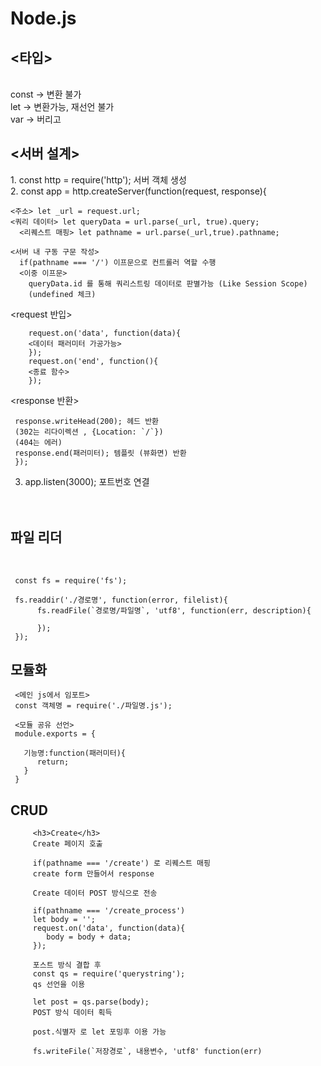 # Node.js

<h2><타입></h2><br>
    const -> 변환 불가<br>
    let -> 변환가능, 재선언 불가<br>
    var -> 버리고<br>

<h2><서버 설계></h2>
1. const http = require('http'); 서버 객체 생성<br>
2. const app = http.createServer(function(request, response){<br>

  
    <주소> let _url = request.url;
    <쿼리 데이터> let queryData = url.parse(_url, true).query;
      <리퀘스트 매핑> let pathname = url.parse(_url,true).pathname;
   
    <서버 내 구동 구문 작성>
      if(pathname === '/') 이프문으로 컨트롤러 역할 수행
      <이중 이프문>
        queryData.id 를 통해 쿼리스트링 데이터로 판별가능 (Like Session Scope)
        (undefined 체크)
   
   <request 반입><br>
        
        request.on('data', function(data){
        <데이터 패러미터 가공가능>
        });
        request.on('end', function(){
        <종료 함수>
        });
   
   
   <response 반환><br>
     
     response.writeHead(200); 헤드 반환
     (302는 리다이렉션 , {Location: `/`})
     (404는 에러)
     response.end(패러미터); 템플릿 (뷰화면) 반환
     });

     

3. app.listen(3000); 포트번호 연결<br><br><br>

          

<h2>파일 리더</h2><br>
     
     const fs = require('fs');
     
     fs.readdir('./경로명', function(error, filelist){
          fs.readFile(`경로명/파일명`, 'utf8', function(err, description){
        
          });
     });
     
<h2>모듈화</h2>
     
     <메인 js에서 임포트>
     const 객체명 = require('./파일명.js');
       
     <모듈 공유 선언>
     module.exports = {
     
       기능명:function(패러미터){
          return;
       }
     }
     
         
         
<h2>CRUD</h2>
         
         <h3>Create</h3>
         Create 페이지 호출
         
         if(pathname === '/create') 로 리퀘스트 매핑
         create form 만들어서 response
         
         Create 데이터 POST 방식으로 전송
         
         if(pathname === '/create_process')
         let body = '';
         request.on('data', function(data){
            body = body + data;
         }); 
         
         포스트 방식 결합 후
         const qs = require('querystring'); 
         qs 선언을 이용
         
         let post = qs.parse(body);
         POST 방식 데이터 획득
         
         post.식별자 로 let 포밍후 이용 가능
         
         fs.writeFile(`저장경로`, 내용변수, 'utf8' function(err)
